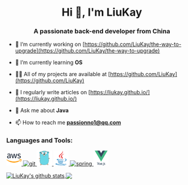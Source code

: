 <h1 align="center">Hi 👋, I'm LiuKay</h1>
<h3 align="center">A passionate back-end developer from China</h3>

- 🔭 I’m currently working on [https://github.com/LiuKay/the-way-to-upgrade](https://github.com/LiuKay/the-way-to-upgrade)

- 🌱 I’m currently learning **OS**

- 👨‍💻 All of my projects are available at [https://github.com/LiuKay](https://github.com/LiuKay)

- 📝 I regularly write articles on [https://liukay.github.io/](https://liukay.github.io/)

- 💬 Ask me about **Java**

- 📫 How to reach me **passionno1@qq.com**


<h3 align="left">Languages and Tools:</h3>
<p align="left"> <a href="https://aws.amazon.com" target="_blank"> <img src="https://raw.githubusercontent.com/devicons/devicon/master/icons/amazonwebservices/amazonwebservices-original-wordmark.svg" alt="aws" width="40" height="40"/> </a> <a href="https://git-scm.com/" target="_blank"> <img src="https://www.vectorlogo.zone/logos/git-scm/git-scm-icon.svg" alt="git" width="40" height="40"/> </a> <a href="https://golang.org" target="_blank"> <img src="https://raw.githubusercontent.com/devicons/devicon/master/icons/go/go-original.svg" alt="go" width="40" height="40"/> </a> <a href="https://www.java.com" target="_blank"> <img src="https://raw.githubusercontent.com/devicons/devicon/master/icons/java/java-original.svg" alt="java" width="40" height="40"/> </a> <a href="https://spring.io/" target="_blank"> <img src="https://www.vectorlogo.zone/logos/springio/springio-icon.svg" alt="spring" width="40" height="40"/> </a> <a href="https://vuejs.org/" target="_blank"> <img src="https://raw.githubusercontent.com/devicons/devicon/master/icons/vuejs/vuejs-original-wordmark.svg" alt="vuejs" width="40" height="40"/> </a> </p>

<a href="https://github.com/LiuKay">
  <img align="center" src="https://github-readme-stats.vercel.app/api?username=liukay&show_icons=true&include_all_commits=true&theme=material-palenight" alt="LiuKay's github stats" />
</a>
<a href="https://github.com/LiuKay">
  <img align="center" src="https://github-readme-stats.vercel.app/api/top-langs/?username=liukay&layout=compact&theme=material-palenight" />
</a>

